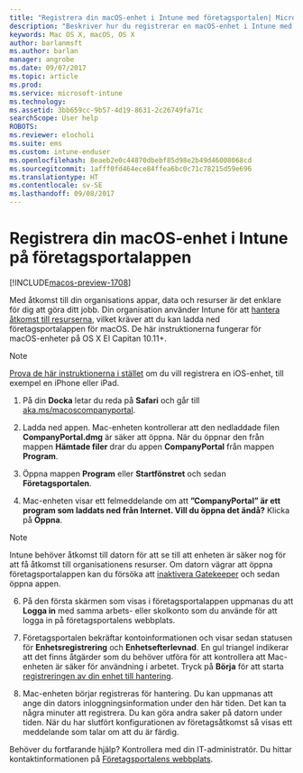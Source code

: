 ```yaml
---
title: "Registrera din macOS-enhet i Intune med företagsportalen| Microsoft Docs"
description: "Beskriver hur du registrerar en macOS-enhet i Intune med företagsportalappen"
keywords: Mac OS X, macOS, OS X
author: barlanmsft
ms.author: barlan
manager: angrobe
ms.date: 09/07/2017
ms.topic: article
ms.prod: 
ms.service: microsoft-intune
ms.technology: 
ms.assetid: 3bb659cc-9b57-4d19-8631-2c26749fa71c
searchScope: User help
ROBOTS: 
ms.reviewer: elocholi
ms.suite: ems
ms.custom: intune-enduser
ms.openlocfilehash: 8eaeb2e0c44870dbebf85d98e2b49d46008068cd
ms.sourcegitcommit: 1afff0fd464ece84ffea6bc0c71c78215d59e696
ms.translationtype: HT
ms.contentlocale: sv-SE
ms.lasthandoff: 09/08/2017
---
```

# <a name="enroll-your-macos-device-in-intune-with-the-company-portal-app"></a>Registrera din macOS-enhet i Intune på företagsportalappen

[!INCLUDE[macos-preview-1708](./includes/macos-preview-1708.md)]

Med åtkomst till din organisations appar, data och resurser är det enklare för dig att göra ditt jobb. Din organisation använder Intune för att [hantera åtkomst till resurserna](what-happens-if-you-install-the-Company-Portal-app-and-enroll-your-device-in-intune-ios.md), vilket kräver att du kan ladda ned företagsportalappen för macOS. De här instruktionerna fungerar för macOS-enheter på OS X El Capitan 10.11+.

  > [!NOTE]
  > [Prova de här instruktionerna i stället](enroll-your-device-in-intune-ios.md) om du vill registrera en iOS-enhet, till exempel en iPhone eller iPad.

1.  På din __Docka__ letar du reda på __Safari__ och går till [aka.ms/macoscompanyportal](https://aka.ms/macoscompanyportal). 

2. Ladda ned appen. Mac-enheten kontrollerar att den nedladdade filen **CompanyPortal.dmg** är säker att öppna. När du öppnar den från mappen **Hämtade filer** drar du appen **CompanyPortal** från mappen **Program**.

3. Öppna mappen **Program** eller **Startfönstret** och sedan **Företagsportalen**.

4. Mac-enheten visar ett felmeddelande om att **”CompanyPortal” är ett program som laddats ned från Internet. Vill du öppna det ändå?** Klicka på **Öppna**.

  > [!NOTE]
  > Intune behöver åtkomst till datorn för att se till att enheten är säker nog för att få åtkomst till organisationens resurser. Om datorn vägrar att öppna företagsportalappen kan du försöka att [inaktivera Gatekeeper](https://support.apple.com/HT202491) och sedan öppna appen.

6. På den första skärmen som visas i företagsportalappen uppmanas du att **Logga in** med samma arbets- eller skolkonto som du använde för att logga in på företagsportalens webbplats.

7. Företagsportalen bekräftar kontoinformationen och visar sedan statusen för **Enhetsregistrering** och **Enhetsefterlevnad**. En gul triangel indikerar att det finns åtgärder som du behöver utföra för att kontrollera att Mac-enheten är säker för användning i arbetet. Tryck på **Börja** för att starta [registreringen av din enhet till hantering](what-info-can-your-company-see-when-you-enroll-your-device-in-intune.md).

8. Mac-enheten börjar registreras för hantering. Du kan uppmanas att ange din dators inloggningsinformation under den här tiden. Det kan ta några minuter att registrera. Du kan göra andra saker på datorn under tiden. När du har slutfört konfigurationen av företagsåtkomst så visas ett meddelande som talar om att du är färdig.

Behöver du fortfarande hjälp? Kontrollera med din IT-administratör. Du hittar kontaktinformationen på [Företagsportalens webbplats](http://portal.manage.microsoft.com).
